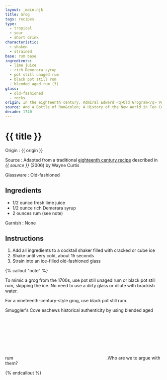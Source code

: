 ```yaml
---
layout: _main.njk
title: Grog
tags: recipes
type:
  - tropical
  - sour
  - short drink
characteristic:
  - shaken
  - strained
base: rum base
ingredients:
  - lime juice
  - rich Demerara syrup
  - pot still unaged rum
  - black pot still rum
  - blended aged rum (3)
glass:
  - old-fashioned
  - rocks
origin: In the eighteenth century, Admiral Edward <q>Old Grogram</q> Vernon of the British Royal Navy told his sailors they could exchange their salt and bread for limes and sugar. Combined with their daily rum ration, this may have been the first cocktail.
source: And a Bottle of Rum&colon; A History of the New World in Ten Cocktails
decade: 1740
---
```

<!-- markdownlint-disable MD025 -->
# {{ title }}
<!-- markdownlint-disable MD025 -->

Origin
  : {{ origin }}

Source
  : Adapted from a traditional <a href="https://www.amazon.com/Bottle-Rum-Revised-Updated-Cocktails/dp/0525575022" target="_blank" rel="external noopener">eighteenth century recipe</a> described in <cite>{{ source }}</cite> (2006) by Wayne Curtis

Glassware
  : Old-fashioned

## Ingredients

* 1/2 ounce fresh lime juice
* 1/2 ounce rich Demerara syrup
* 2 ounces rum (see note)

Garnish
  : None

## Instructions

1. Add all ingredients to a cocktail shaker filled with cracked or cube ice
2. Shake until very cold, about 15 seconds
3. Strain into an ice-filled old-fashioned glass

<!-- markdownlint-disable MD012 -->
{% callout "note" %}
<!-- markdownlint-enable MD012 -->

 To mimic a grog from the 1700s, use pot still unaged rum or black pot still rum, skipping the ice. No need to use a dirty glass or dilute with brackish water.

 For a nineteenth-century-style grog, use black pot still rum.

 Smuggler's Cove eschews historical authenticity by using blended aged rum<icon-l space="1em" class="bigger" label="(3)"><span class="with-icon"><svg class="icon"><use href="/assets/images/icons/circle-3.svg#circle-3"></use></svg></span></icon-l>.<span class="after-icon"></span>Who are we to argue with them?

{% endcallout %}
